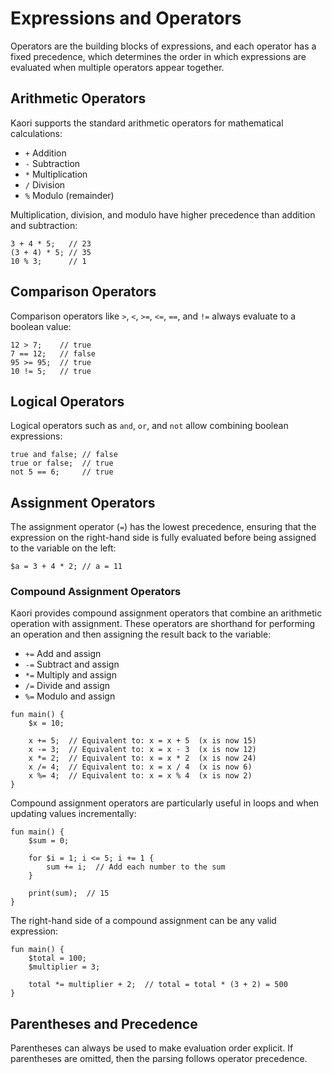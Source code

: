 # Expressions and Operators

Operators are the building blocks of expressions, and each operator has a fixed precedence, which determines the order in which expressions are evaluated when multiple operators appear together.

## Arithmetic Operators

Kaori supports the standard arithmetic operators for mathematical calculations:

-   `+` Addition
-   `-` Subtraction
-   `*` Multiplication
-   `/` Division
-   `%` Modulo (remainder)

Multiplication, division, and modulo have higher precedence than addition and subtraction:

```kaori
3 + 4 * 5;   // 23
(3 + 4) * 5; // 35
10 % 3;      // 1
```

## Comparison Operators

Comparison operators like `>`, `<`, `>=`, `<=`, `==`, and `!=` always evaluate to a boolean value:

```kaori
12 > 7;    // true
7 == 12;   // false
95 >= 95;  // true
10 != 5;   // true
```

## Logical Operators

Logical operators such as `and`, `or`, and `not` allow combining boolean expressions:

```kaori
true and false; // false
true or false;  // true
not 5 == 6;     // true
```

## Assignment Operators

The assignment operator (`=`) has the lowest precedence, ensuring that the expression on the right-hand side is fully evaluated before being assigned to the variable on the left:

```kaori
$a = 3 + 4 * 2; // a = 11
```

### Compound Assignment Operators

Kaori provides compound assignment operators that combine an arithmetic operation with assignment. These operators are shorthand for performing an operation and then assigning the result back to the variable:

-   `+=` Add and assign
-   `-=` Subtract and assign
-   `*=` Multiply and assign
-   `/=` Divide and assign
-   `%=` Modulo and assign

```kaori
fun main() {
    $x = 10;

    x += 5;  // Equivalent to: x = x + 5  (x is now 15)
    x -= 3;  // Equivalent to: x = x - 3  (x is now 12)
    x *= 2;  // Equivalent to: x = x * 2  (x is now 24)
    x /= 4;  // Equivalent to: x = x / 4  (x is now 6)
    x %= 4;  // Equivalent to: x = x % 4  (x is now 2)
}
```

Compound assignment operators are particularly useful in loops and when updating values incrementally:

```kaori
fun main() {
    $sum = 0;

    for $i = 1; i <= 5; i += 1 {
        sum += i;  // Add each number to the sum
    }

    print(sum);  // 15
}
```

The right-hand side of a compound assignment can be any valid expression:

```kaori
fun main() {
    $total = 100;
    $multiplier = 3;

    total *= multiplier + 2;  // total = total * (3 + 2) = 500
}
```

## Parentheses and Precedence

Parentheses can always be used to make evaluation order explicit. If parentheses are omitted, then the parsing follows operator precedence.
